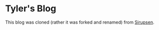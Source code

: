 # Tyler's Blog

This blog was cloned (rather it was forked and renamed) from [Sirupsen](http://github.com/sirupsen/sirupsen.github.com).